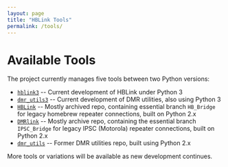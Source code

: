 ```yaml
---
layout: page
title: "HBLink Tools"
permalink: /tools/
---
```

# Available Tools

The project currently manages five tools between two Python versions:

 - [`hblink3`](https://github.com/HBLink-org/hblink3) -- Current development of HBLink under Python 3
 - [`dmr_utils3`](https://github.com/HBLink-org/dmr_utils3) -- Current development of DMR utilities, also using Python 3
 - [`HBLink`](https://github.com/HBLink-org/HBLink) -- Mostly archived repo, containing essential branch `HB_Bridge` for legacy homebrew repeater connections, built on Python 2.x
 - [`DMRlink`](https://github.com/HBLink-org/DMRlink) -- Mostly archive repo, containing the essential branch `IPSC_Bridge` for legacy IPSC (Motorola) repeater connections, built on Python 2.x
 - [`dmr_utils`](https://github.com/HBLink-org/dmr_utils) -- Former DMR utilities repo, built using Python 2.x
 
 More tools or variations will be available as new development continues.

